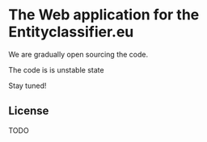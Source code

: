 The Web application for the Entityclassifier.eu
=========================================

We are gradually open sourcing the code.

The code is is unstable state

Stay tuned!

License
------
TODO